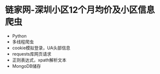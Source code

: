 # 链家网-深圳小区12个月均价及小区信息爬虫

- Python
- 多线程爬虫
- cookie模拟登录，UA头部信息
- requests库网页请求
- 正则表达式，xpath解析文本
- MongoDB储存
